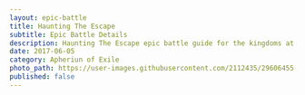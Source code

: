 ```yaml
---
layout: epic-battle
title: Haunting The Escape
subtitle: Epic Battle Details
description: Haunting The Escape epic battle guide for the kingdoms at war game
date: 2017-06-05
category: Apheriun of Exile
photo_path: https://user-images.githubusercontent.com/2112435/29606455-9ac139a8-87ab-11e7-80a1-1cb16b6e7b62.png
published: false
---
```

